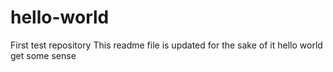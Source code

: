 # hello-world
First test repository
This readme file is updated for the sake of it
hello world get some sense
